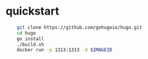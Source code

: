 # quickstart

```bash
    git clone https://github.com/gohugoio/hugo.git
    cd hugo
    go install
    ./build.sh
    docker run -p 1313:1313 -d $IMAGEID
```
